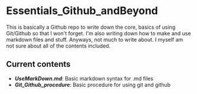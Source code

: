 # Essentials_Github_andBeyond

This is basically a Github repo to write down the core, basics of using Git/Github so that I won't forget.
I'm also writing down how to make and use markdown files and stuff. Anyways, not much to write about. I myself
am not sure about all of the contents included.

## Current contents
- **_UseMarkDown.md_**: Basic markdown syntax for .md files
- **_Git_Github_procedure_**: Basic procedure for using git and github